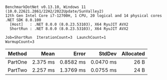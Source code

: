 ```

BenchmarkDotNet v0.13.10, Windows 11 (10.0.22621.2861/22H2/2022Update/SunValley2)
12th Gen Intel Core i7-12700H, 1 CPU, 20 logical and 14 physical cores
.NET SDK 8.0.100
  [Host]   : .NET 8.0.0 (8.0.23.53103), X64 RyuJIT AVX2
  ShortRun : .NET 8.0.0 (8.0.23.53103), X64 RyuJIT AVX2

Job=ShortRun  IterationCount=3  LaunchCount=1  
WarmupCount=3  

```
| Method  | Mean     | Error     | StdDev    | Allocated |
|-------- |---------:|----------:|----------:|----------:|
| PartOne | 2.375 ms | 0.8582 ms | 0.0470 ms |      26 B |
| PartTwo | 2.257 ms | 1.3769 ms | 0.0755 ms |      24 B |
